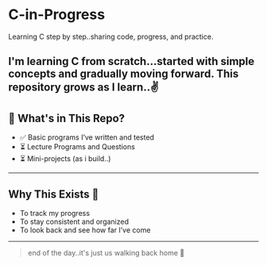 # C-in-Progress

Learning C step by step..sharing code, progress, and practice.

I'm learning C from scratch...started with simple concepts and gradually moving forward. This repository grows as I learn..✌️
---

## 🔧 What's in This Repo?

- ✅ Basic programs I’ve written and tested
- ⏳ Lecture Programs and Questions
- ⏳ Mini-projects (as i build..)

---

## Why This Exists 🤔

- To track my progress
- To stay consistent and organized
- To look back and see how far I’ve come

---

> end of the day..it's just us walking back home 🏡
